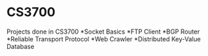 # CS3700

Projects done in CS3700
*Socket Basics
*FTP Client
*BGP Router
*Reliable Transport Protocol
*Web Crawler
*Distributed Key-Value Database
